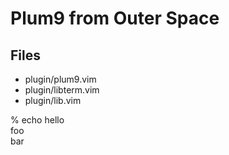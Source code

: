 # Plum9 from Outer Space

## Files
- plugin/plum9.vim
- plugin/libterm.vim
- plugin/lib.vim


% echo hello \
   foo \
  bar
